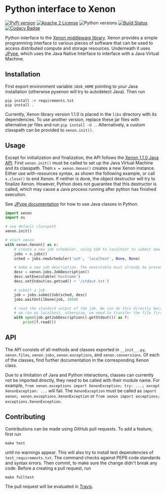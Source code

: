 # Python interface to Xenon

[![PyPi version](https://img.shields.io/pypi/v/pyxenon.svg)](https://pypi.python.org/pypi/pyxenon)
[![Apache 2 License](https://img.shields.io/github/license/NLeSC/pyxenon.svg?branch=master)](https://raw.githubusercontent.com/NLeSC/pyxenon/master/LICENSE)
![Python versions](https://img.shields.io/pypi/pyversions/pyxenon.svg)
[![Build Status](https://travis-ci.org/NLeSC/pyxenon.svg?branch=master)](https://travis-ci.org/NLeSC/pyxenon)
[![Codacy Badge](https://api.codacy.com/project/badge/grade/35e155e3bb08459aa2c24622d5fdb0d3)](https://www.codacy.com/app/NLeSC/pyxenon)

Python interface to the [Xenon middleware library](http://nlesc.github.io/Xenon/). Xenon provides a simple programming interface to various pieces of software that can be used to access distributed compute and storage resources. Underneath it uses [JPype](https://jpype.readthedocs.io), which uses the Java Native Interface to interface with a Java Virtual Machine.

## Installation

First export environment variable `JAVA_HOME` pointing to your Java installation (otherwise pyxenon will try to autodetect Java). Then run

```shell
pip install -r requirements.txt
pip install .
```

Currently, Xenon library version 1.1.0 is placed in the `libs` directory with its dependencies. To use another version, replace these jar files with alternative jar files and run `pip install -U .`. Alternatively, a custom classpath can be provided to `xenon.init()`.

## Usage

Except for initialization and finalization, the API follows the [Xenon 1.1.0 Java API](http://nlesc.github.io/Xenon/versions/1.1.0/javadoc/). First `xenon.init()` must be called to set up the Java Virtual Machine and its classpath. Then `x = xenon.Xenon()` creates a new Xenon instance. Either use with-resources syntax, as shown the following example, or call `x.close()` to end Xenon. If neither is done, the object destructor will try to finalize Xenon. However, Python does not guarantee that this destructor is called, which may cause a Java process running after python has finished execution.

See [JPype documentation](https://jpype.readthedocs.io) for how to use Java classes in Python.

```python
import xenon
import os

# use default classpath
xenon.init()

# start xenon
with xenon.Xenon() as x:
	# create a new job scheduler, using SSH to localhost to submit new jobs.
	jobs = x.jobs()
	sched = jobs.newScheduler('ssh', 'localhost', None, None)

	# make a new job description. The executable must already be present on the target host.
	desc = xenon.jobs.JobDescription()
	desc.setExecutable('hostname')
	desc.setStdout(os.getcwd() + '/stdout.txt')

	# submit a job
	job = jobs.submitJob(sched, desc)
	jobs.waitUntilDone(job, 1000)

	# read the standard output of the job. We can do this directly because
	# we ran on localhost, otherwise, we need to transfer the file first.
	with open(job.getJobDescription().getStdout()) as f:
	    print(f.read())
```

## API

The API consists of all methods and classes exported in `__init__.py`, `xenon.files`, `xenon.jobs`, `xenon.exceptions`, and `xenon.conversions`.  Of each of the classes, find further documentation in the corresponding Xenon class.

Due to a limitation of Java and Python interactions, classes can currently not be imported directly, they need to be called with their module name. For example, `from xenon.exceptions import XenonException; try: ...; except XenonException: ...` will fail. The `XenonException` must be called as `import xenon; xenon.exceptions.XenonException` or `from xenon import exceptions; exceptions.XenonException`.

## Contributing

Contributions can be made using GitHub pull requests. To add a feature, first run

    make test

until no warnings appear. This will also try to install test dependencies of `test_requirements.txt`. The command checks against PEP8 code standards and syntax errors. Then commit, to make sure the change didn't break any code. Before a creating a pull request, run

    make fulltest

The pull request will be evaluated in [Travis](https://travis-ci.org/NLeSC/pyxenon).
